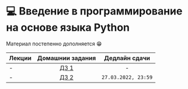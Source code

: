 # 💻 Введение в программирование на основе языка Python

Материал постепенно дополняется 😁

Лекции | Домашнии задания | Дедлайн сдачи
|----|:----:|:----:|
| - | [ДЗ 1](https://contest.yandex.ru/contest/35744/problems/ ) | - |
| - | [ДЗ 2](https://contest.yandex.ru/contest/35454/problems/) | `27.03.2022, 23:59` |